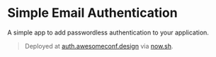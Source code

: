 # Simple Email Authentication

A simple app to add passwordless authentication to your application.

> Deployed at [auth.awesomeconf.design](https://auth.awesomeconf.design) via [now.sh](https://now.sh).
